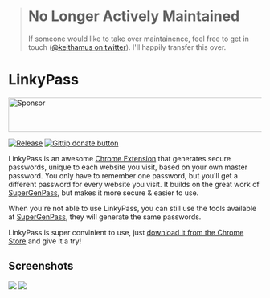 > # No Longer Actively Maintained
> If someone would like to take over maintainence, feel free to get in touch ([@keithamus on twitter](https://twitter.com/keithamus)). I'll happily transfer this over.

LinkyPass
===============

<a target='_blank' rel='nofollow' href='https://app.codesponsor.io/link/ygkcNhfZ9nTDeVM6P8LSGn1C/keithamus/LinkyPass'>  <img alt='Sponsor' width='888' height='68' src='https://app.codesponsor.io/embed/ygkcNhfZ9nTDeVM6P8LSGn1C/keithamus/LinkyPass.svg' /></a>

[![Release](http://img.shields.io/github/tag/keithamus/LinkyPass.svg)](https://chrome.google.com/webstore/detail/linkypass/lhdkhclanadpojhanlagakmeiefbbahk)
[![Gittip donate button](http://img.shields.io/gittip/keithamus.svg?style=flat)](https://www.gittip.com/keithamus/)


LinkyPass is an awesome [Chrome Extension](http://chrome.google.com/extensions) that generates secure passwords,
unique to each website you visit, based on your own master password. You only have to remember one password,
but you'll get a different password for every website you visit. It builds on the great work of
[SuperGenPass](http://supergenpass.com), but makes it more secure & easier to use.

When you're not able to use LinkyPass, you can still use the tools available at
[SuperGenPass](http://supergenpass.com), they will generate the same passwords.

LinkyPass is super convinient to use, just 
[download it from the Chrome Store](https://chrome.google.com/webstore/detail/linkypass/lhdkhclanadpojhanlagakmeiefbbahk)
and give it a try!

Screenshots
-----------

![](http://lh3.googleusercontent.com/dB2yWCpV1fzr06QTQgE1_vSkaA578BzgX8K4AsxrWLK1YF54g6LLCHlU796ZhXMPHjL9dKLk=s1280-h800-e365-rw)
![](http://lh4.googleusercontent.com/FStW66jSIWTX_1MIgAJgEtSYBbRuPaFrGCxC71Y-PkCA2hzxCeEn6rXKkaE-6kBt2OYSvbYLDQ=s1280-h800-e365-rw)

